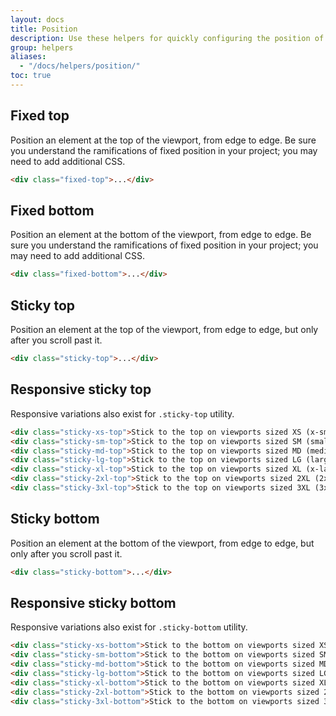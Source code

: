 ```yaml
---
layout: docs
title: Position
description: Use these helpers for quickly configuring the position of an element.
group: helpers
aliases:
  - "/docs/helpers/position/"
toc: true
---
```


## Fixed top

Position an element at the top of the viewport, from edge to edge. Be sure you understand the ramifications of fixed position in your project; you may need to add additional CSS.

```html
<div class="fixed-top">...</div>
```

## Fixed bottom

Position an element at the bottom of the viewport, from edge to edge. Be sure you understand the ramifications of fixed position in your project; you may need to add additional CSS.

```html
<div class="fixed-bottom">...</div>
```

## Sticky top

Position an element at the top of the viewport, from edge to edge, but only after you scroll past it.

```html
<div class="sticky-top">...</div>
```

## Responsive sticky top

Responsive variations also exist for `.sticky-top` utility.

```html
<div class="sticky-xs-top">Stick to the top on viewports sized XS (x-small) or wider</div>
<div class="sticky-sm-top">Stick to the top on viewports sized SM (small) or wider</div>
<div class="sticky-md-top">Stick to the top on viewports sized MD (medium) or wider</div>
<div class="sticky-lg-top">Stick to the top on viewports sized LG (large) or wider</div>
<div class="sticky-xl-top">Stick to the top on viewports sized XL (x-large) or wider</div>
<div class="sticky-2xl-top">Stick to the top on viewports sized 2XL (2x-large) or wider</div>
<div class="sticky-3xl-top">Stick to the top on viewports sized 3XL (3x-large) or wider</div>
```

## Sticky bottom

Position an element at the bottom of the viewport, from edge to edge, but only after you scroll past it.

```html
<div class="sticky-bottom">...</div>
```

## Responsive sticky bottom

Responsive variations also exist for `.sticky-bottom` utility.

```html
<div class="sticky-xs-bottom">Stick to the bottom on viewports sized XS (x-small) or wider</div>
<div class="sticky-sm-bottom">Stick to the bottom on viewports sized SM (small) or wider</div>
<div class="sticky-md-bottom">Stick to the bottom on viewports sized MD (medium) or wider</div>
<div class="sticky-lg-bottom">Stick to the bottom on viewports sized LG (large) or wider</div>
<div class="sticky-xl-bottom">Stick to the bottom on viewports sized XL (x-large) or wider</div>
<div class="sticky-2xl-bottom">Stick to the bottom on viewports sized 2XL (2x-large) or wider</div>
<div class="sticky-3xl-bottom">Stick to the bottom on viewports sized 3XL (3x-large) or wider</div>
```
